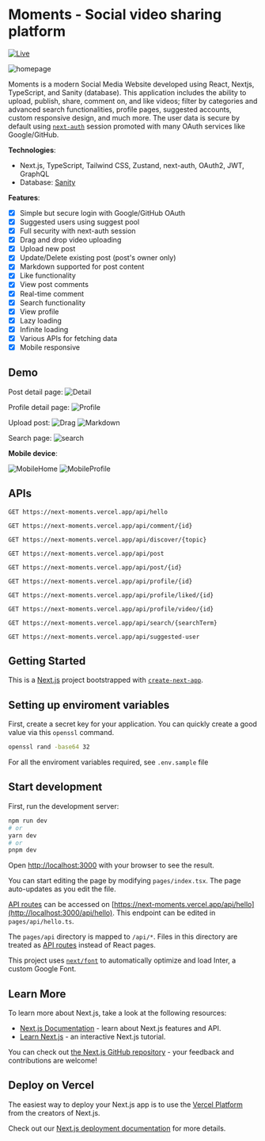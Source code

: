 # Moments - Social video sharing platform

[![Live](demo/live_button.png)](https://next-moments.vercel.app/)

![homepage](demo/homepage.png)

Moments is a modern Social Media Website developed using React, Nextjs, TypeScript, and Sanity (database). This application includes the ability to upload, publish, share, comment on, and like videos; filter by categories and advanced search functionalities, profile pages, suggested accounts, custom responsive design, and much more. The user data is secure by default using [`next-auth`](https://next-auth.js.org/getting-started/introduction) session promoted with many OAuth services like Google/GitHub.

**Technologies**:

- Next.js, TypeScript, Tailwind CSS, Zustand, next-auth, OAuth2, JWT, GraphQL
- Database: [Sanity](https://www.sanity.io/docs/introduction/getting-started?utm_source=readme)

**Features**:

- [x] Simple but secure login with Google/GitHub OAuth
- [x] Suggested users using suggest pool
- [x] Full security with next-auth session
- [x] Drag and drop video uploading
- [x] Upload new post
- [x] Update/Delete existing post (post's owner only)
- [x] Markdown supported for post content
- [x] Like functionality
- [x] View post comments
- [x] Real-time comment
- [x] Search functionality
- [x] View profile
- [x] Lazy loading
- [x] Infinite loading
- [x] Various APIs for fetching data
- [x] Mobile responsive

## Demo

Post detail page:
![Detail](demo/post_detail.png)

Profile detail page:
![Profile](demo/profile_page.png)

Upload post:
![Drag](demo/drag_video.png)
![Markdown](demo/mardown_content.png)

Search page:
![search](demo/search_page.png)

**Mobile device**:

![MobileHome](demo/surface_homepage.png)
![MobileProfile](demo/mobile_profile_page.png)

## APIs

`GET https://next-moments.vercel.app/api/hello`

`GET https://next-moments.vercel.app/api/comment/{id}`

`GET https://next-moments.vercel.app/api/discover/{topic}`

`GET https://next-moments.vercel.app/api/post`

`GET https://next-moments.vercel.app/api/post/{id}`

`GET https://next-moments.vercel.app/api/profile/{id}`

`GET https://next-moments.vercel.app/api/profile/liked/{id}`

`GET https://next-moments.vercel.app/api/profile/video/{id}`

`GET https://next-moments.vercel.app/api/search/{searchTerm}`

`GET https://next-moments.vercel.app/api/suggested-user`

## Getting Started

This is a [Next.js](https://nextjs.org/) project bootstrapped with [`create-next-app`](https://github.com/vercel/next.js/tree/canary/packages/create-next-app).

## Setting up enviroment variables

First, create a secret key for your application. You can quickly create a good value via this `openssl` command.

```bash
openssl rand -base64 32
```

For all the enviroment variables required, see `.env.sample` file

## Start development

First, run the development server:

```bash
npm run dev
# or
yarn dev
# or
pnpm dev
```

Open [http://localhost:3000](http://localhost:3000) with your browser to see the result.

You can start editing the page by modifying `pages/index.tsx`. The page auto-updates as you edit the file.

[API routes](https://nextjs.org/docs/api-routes/introduction) can be accessed on [https://next-moments.vercel.app/api/hello](http://localhost:3000/api/hello). This endpoint can be edited in `pages/api/hello.ts`.

The `pages/api` directory is mapped to `/api/*`. Files in this directory are treated as [API routes](https://nextjs.org/docs/api-routes/introduction) instead of React pages.

This project uses [`next/font`](https://nextjs.org/docs/basic-features/font-optimization) to automatically optimize and load Inter, a custom Google Font.

## Learn More

To learn more about Next.js, take a look at the following resources:

- [Next.js Documentation](https://nextjs.org/docs) - learn about Next.js features and API.
- [Learn Next.js](https://nextjs.org/learn) - an interactive Next.js tutorial.

You can check out [the Next.js GitHub repository](https://github.com/vercel/next.js/) - your feedback and contributions are welcome!

## Deploy on Vercel

The easiest way to deploy your Next.js app is to use the [Vercel Platform](https://vercel.com/new?utm_medium=default-template&filter=next.js&utm_source=create-next-app&utm_campaign=create-next-app-readme) from the creators of Next.js.

Check out our [Next.js deployment documentation](https://nextjs.org/docs/deployment) for more details.
